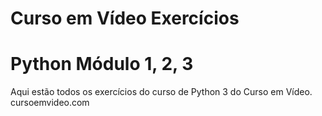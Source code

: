 # Curso em Vídeo Exercícios
# Python Módulo 1, 2, 3
Aqui estão todos os exercícios do curso de Python 3 do Curso em Vídeo.
cursoemvideo.com
